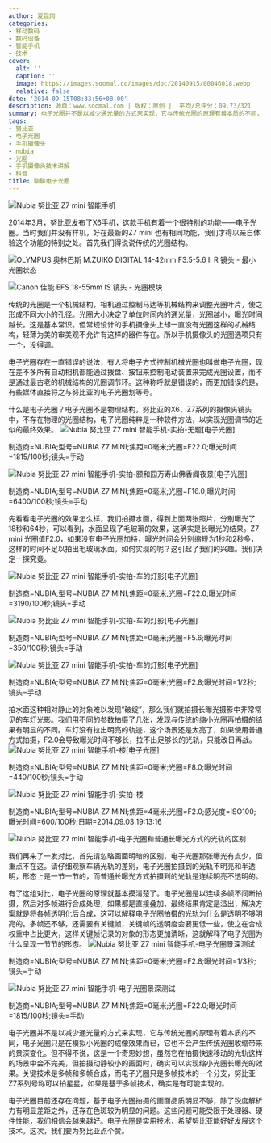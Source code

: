 ```yaml
---
author: 夏昆冈
categories:
- 移动数码
- 数码设备
- 智能手机
- 技术
cover:
  alt: ''
  caption: ''
  image: https://images.soomal.cc/images/doc/20140915/00046018.webp
  relative: false
date: '2014-09-15T08:33:56+08:00'
description: 源自：www.soomal.com | 版权：原创 |  平均/总评分：09.73/321
summary: 电子光圈并不是以减少通光量的方式来实现，它与传统光圈的原理有着本质的不同，电子光圈只是在模拟小光圈的成像效果而已，它也不会产生传统光圈收缩带来的景深变化。但不得不说，这是一个奇思妙想
tags:
- 努比亚
- 电子光圈
- 手机摄像头
- nubia
- 光圈
- 手机摄像头技术讲解
- 科普
title: 聊聊电子光圈
---
```


![Nubia 努比亚 Z7 mini 智能手机](https://images.soomal.cc/images/doc/20140822/00045201.webp)



2014年3月，努比亚发布了X6手机，这款手机有着一个很特别的功能――电子光圈。当时我们并没有样机，好在最新的Z7 mini 也有相同功能，我们才得以亲自体验这个功能的特别之处。首先我们得说说传统的光圈结构。



![OLYMPUS 奥林巴斯 M.ZUIKO DIGITAL 14-42mm F3.5-5.6 Ⅱ R 镜头 - 最小光圈状态](https://images.soomal.cc/images/doc/20130324/00028876_01.webp)



![Canon 佳能 EFS 18-55mm IS 镜头 - 光圈模块](https://images.soomal.cc/images/doc/20130115/00026683_01.webp)



传统的光圈是一个机械结构，相机通过控制马达等机械结构来调整光圈叶片，使之形成不同大小的孔径。光圈大小决定了单位时间内的通光量，光圈越小，曝光时间越长。这是基本常识。但常规设计的手机摄像头上却一直没有光圈这样的机械结构，轻薄为美的审美观不允许有这样的器件存在。所以手机摄像头的光圈选项只有一个，没得调。

电子光圈存在一直错误的说法，有人将电子方式控制机械光圈也叫做电子光圈，现在差不多所有自动相机都能通过拨盘、按钮来控制电动装置来完成光圈设置，而不是通过最古老的机械结构的光圈调节环。这种称呼就是错误的，而更加错误的是，有些媒体直接将之与努比亚的电子光圈划等号。

什么是电子光圈？电子光圈不是物理结构，努比亚的X6、Z7系列的摄像头镜头中，不存在物理的光圈结构，电子光圈纯粹是一种软件方法，以实现光圈调节的近似的最终效果。
![Nubia 努比亚 Z7 mini 智能手机-实拍-无题[电子光圈]](https://images.soomal.cc/images/doc/20140911/00045824_01.webp)

制造商=NUBIA;型号=NUBIA Z7 MINI;焦距=0毫米;光圈=F22.0;曝光时间=1815/100秒;镜头=手动


![Nubia 努比亚 Z7 mini 智能手机-实拍-颐和园万寿山佛香阁夜景[电子光圈]](https://images.soomal.cc/images/doc/20140911/00045847_01.webp)

制造商=NUBIA;型号=NUBIA Z7 MINI;焦距=0毫米;光圈=F16.0;曝光时间=6400/100秒;镜头=手动


先看看电子光圈的效果怎么样，我们拍摄水面，得到上面两张照片，分别曝光了18秒和64秒，可以看到，水面呈现了毛玻璃的效果，这确实是长曝光的结果。Z7 mini 光圈值F2.0，如果没有电子光圈加持，曝光时间会分别缩短为1秒和2秒多，这样的时间不足以拍出毛玻璃水面。如何实现的呢？这引起了我们的兴趣。我们决定一探究竟。

![Nubia 努比亚 Z7 mini 智能手机-实拍-车的灯影[电子光圈]](https://images.soomal.cc/images/doc/20140914/00046013.webp)

制造商=NUBIA;型号=NUBIA Z7 MINI;焦距=0毫米;光圈=F22.0;曝光时间=3190/100秒;镜头=手动


![Nubia 努比亚 Z7 mini 智能手机-实拍-车的灯影[电子光圈]](https://images.soomal.cc/images/doc/20140915/00046014.webp)

制造商=NUBIA;型号=NUBIA Z7 MINI;焦距=0毫米;光圈=F5.6;曝光时间=350/100秒;镜头=手动


![Nubia 努比亚 Z7 mini 智能手机-实拍-车的灯影[电子光圈]](https://images.soomal.cc/images/doc/20140915/00046015.webp)

制造商=NUBIA;型号=NUBIA Z7 MINI;焦距=0毫米;光圈=F2.8;曝光时间=1/2秒;镜头=手动


拍水面这种相对静止的对象难以发现“破绽”，那么我们就拍摄长曝光摄影中非常常见的车灯光影。我们用不同的参数拍摄了几张，发现与传统的缩小光圈再拍摄的结果有明显的不同。车灯没有拉出明亮的轨迹，这个场景还是太亮了，如果使用普通方式拍摄，F2.0会导致曝光时间不够长，拉不出足够长的光轨，只能改日再战。
![Nubia 努比亚 Z7 mini 智能手机-楼[电子光圈]](https://images.soomal.cc/images/doc/20140915/00046016_01.webp)

制造商=NUBIA;型号=NUBIA Z7 MINI;焦距=0毫米;光圈=F8.0;曝光时间=440/100秒;镜头=手动


![Nubia 努比亚 Z7 mini 智能手机-实拍-楼](https://images.soomal.cc/images/doc/20140911/00045836_01.webp)

制造商=NUBIA;型号=NUBIA Z7 MINI;焦距=4毫米;光圈=F2.0;感光度=ISO100;曝光时间=600/100秒;日期=2014.09.03 19:13:16


![Nubia 努比亚 Z7 mini 智能手机-电子光圈和普通长曝光方式的光轨的区别](https://images.soomal.cc/images/doc/20140915/00046017.webp)




我们再来了一发对比，首先请忽略画面明暗的区别，电子光圈那张曝光有点少，但重点不在这。请仔细观察车辆光轨的差别，电子光圈拍摄到的光轨不明亮和半透明，形态上是一节一节的，而普通长曝光方式拍摄到的光轨是连续明亮不透明的。

有了这组对比，电子光圈的原理就基本摸清楚了。电子光圈是以连续多帧不间断拍摄，然后对多帧进行合成处理，如果都是直接叠加，最终结果肯定是溢出，解决方案就是将各帧透明化后合成，这可以解释电子光圈拍摄的光轨为什么是透明不够明亮的。多帧还不够，还需要有关键帧，关键帧的透明度会要更低一些，使之在合成权重中占比更大，这样关键帧记录的对象的形态更加清晰，这就解释了电子光圈为什么呈现一节节的形态。
![Nubia 努比亚 Z7 mini 智能手机-电子光圈景深测试](https://images.soomal.cc/images/doc/20140915/00046020_01.webp)

制造商=NUBIA;型号=NUBIA Z7 MINI;焦距=0毫米;光圈=F2.8;曝光时间=1/3秒;镜头=手动


![Nubia 努比亚 Z7 mini 智能手机-电子光圈景深测试](https://images.soomal.cc/images/doc/20140915/00046021_01.webp)

制造商=NUBIA;型号=NUBIA Z7 MINI;焦距=0毫米;光圈=F22.0;曝光时间=1815/100秒;镜头=手动


电子光圈并不是以减少通光量的方式来实现，它与传统光圈的原理有着本质的不同，电子光圈只是在模拟小光圈的成像效果而已，它也不会产生传统光圈收缩带来的景深变化。但不得不说，这是一个奇思妙想，虽然它在拍摄快速移动的光轨这样的场景中会不完美，但拍摄动静较小的画面时，确实可以实现缩小光圈长曝光的效果。关键技术是多帧和多帧合成，而电子光圈只是多帧技术的一个分支，努比亚Z7系列号称可以拍星星，如果是基于多帧技术，确实是有可能实现的。

电子光圈目前还存在问题，基于电子光圈拍摄的画面品质明显不够，除了锐度解析力有明显差距之外，还存在色斑较为明显的问题。这些问题可能受限于处理器、硬件性能，我们相信会越来越好。电子光圈是实用技术，希望努比亚能好好发展这个技术。这次，我们要为努比亚点个赞。